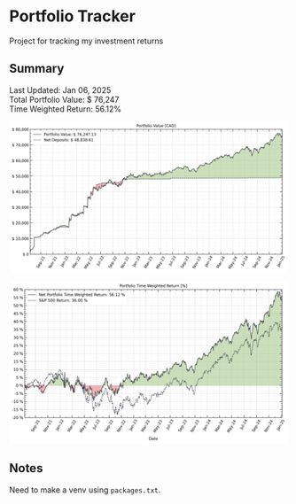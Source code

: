 # Portfolio Tracker
Project for tracking my investment returns

## Summary
Last Updated: Jan 06, 2025\
Total Portfolio Value:  $ 76,247\
Time Weighted Return: 56.12%

![Portfolio Value](./output/portfolio-value.png)

![Portfolio Returns](./output/percent-returns.png)

## Notes
Need to make a venv using `packages.txt`.
